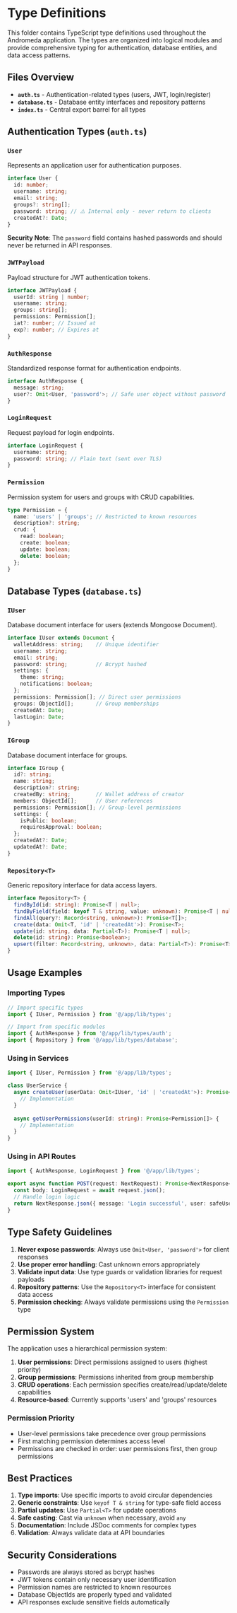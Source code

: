 # Type Definitions

This folder contains TypeScript type definitions used throughout the Andromeda application. The types are organized into logical modules and provide comprehensive typing for authentication, database entities, and data access patterns.

## Files Overview

- **`auth.ts`** - Authentication-related types (users, JWT, login/register)
- **`database.ts`** - Database entity interfaces and repository patterns
- **`index.ts`** - Central export barrel for all types

## Authentication Types (`auth.ts`)

### `User`
Represents an application user for authentication purposes.

```typescript
interface User {
  id: number;
  username: string;
  email: string;
  groups?: string[];
  password: string; // ⚠️ Internal only - never return to clients
  createdAt?: Date;
}
```

**Security Note**: The `password` field contains hashed passwords and should never be returned in API responses.

### `JWTPayload`
Payload structure for JWT authentication tokens.

```typescript
interface JWTPayload {
  userId: string | number;
  username: string;
  groups: string[];
  permissions: Permission[];
  iat?: number; // Issued at
  exp?: number; // Expires at
}
```

### `AuthResponse`
Standardized response format for authentication endpoints.

```typescript
interface AuthResponse {
  message: string;
  user?: Omit<User, 'password'>; // Safe user object without password
}
```

### `LoginRequest`
Request payload for login endpoints.

```typescript
interface LoginRequest {
  username: string;
  password: string; // Plain text (sent over TLS)
}
```

### `Permission`
Permission system for users and groups with CRUD capabilities.

```typescript
type Permission = {
  name: 'users' | 'groups'; // Restricted to known resources
  description?: string;
  crud: {
    read: boolean;
    create: boolean;
    update: boolean;
    delete: boolean;
  };
}
```

## Database Types (`database.ts`)

### `IUser`
Database document interface for users (extends Mongoose Document).

```typescript
interface IUser extends Document {
  walletAddress: string;    // Unique identifier
  username: string;
  email: string;
  password: string;         // Bcrypt hashed
  settings: {
    theme: string;
    notifications: boolean;
  };
  permissions: Permission[]; // Direct user permissions
  groups: ObjectId[];       // Group memberships
  createdAt: Date;
  lastLogin: Date;
}
```

### `IGroup`
Database document interface for groups.

```typescript
interface IGroup {
  id?: string;
  name: string;
  description?: string;
  createdBy: string;        // Wallet address of creator
  members: ObjectId[];      // User references
  permissions: Permission[]; // Group-level permissions
  settings: {
    isPublic: boolean;
    requiresApproval: boolean;
  };
  createdAt?: Date;
  updatedAt?: Date;
}
```

### `Repository<T>`
Generic repository interface for data access layers.

```typescript
interface Repository<T> {
  findById(id: string): Promise<T | null>;
  findByField(field: keyof T & string, value: unknown): Promise<T | null>;
  findAll(query?: Record<string, unknown>): Promise<T[]>;
  create(data: Omit<T, 'id' | 'createdAt'>): Promise<T>;
  update(id: string, data: Partial<T>): Promise<T | null>;
  delete(id: string): Promise<boolean>;
  upsert(filter: Record<string, unknown>, data: Partial<T>): Promise<T>;
}
```

## Usage Examples

### Importing Types

```typescript
// Import specific types
import { IUser, Permission } from '@/app/lib/types';

// Import from specific modules
import { AuthResponse } from '@/app/lib/types/auth';
import { Repository } from '@/app/lib/types/database';
```

### Using in Services

```typescript
import { IUser, Permission } from '@/app/lib/types';

class UserService {
  async createUser(userData: Omit<IUser, 'id' | 'createdAt'>): Promise<IUser> {
    // Implementation
  }
  
  async getUserPermissions(userId: string): Promise<Permission[]> {
    // Implementation
  }
}
```

### Using in API Routes

```typescript
import { AuthResponse, LoginRequest } from '@/app/lib/types';

export async function POST(request: NextRequest): Promise<NextResponse<AuthResponse>> {
  const body: LoginRequest = await request.json();
  // Handle login logic
  return NextResponse.json({ message: 'Login successful', user: safeUser });
}
```

## Type Safety Guidelines

1. **Never expose passwords**: Always use `Omit<User, 'password'>` for client responses
2. **Use proper error handling**: Cast unknown errors appropriately
3. **Validate input data**: Use type guards or validation libraries for request payloads
4. **Repository patterns**: Use the `Repository<T>` interface for consistent data access
5. **Permission checking**: Always validate permissions using the `Permission` type

## Permission System

The application uses a hierarchical permission system:

1. **User permissions**: Direct permissions assigned to users (highest priority)
2. **Group permissions**: Permissions inherited from group membership
3. **CRUD operations**: Each permission specifies create/read/update/delete capabilities
4. **Resource-based**: Currently supports 'users' and 'groups' resources

### Permission Priority
- User-level permissions take precedence over group permissions
- First matching permission determines access level
- Permissions are checked in order: user permissions first, then group permissions

## Best Practices

1. **Type imports**: Use specific imports to avoid circular dependencies
2. **Generic constraints**: Use `keyof T & string` for type-safe field access
3. **Partial updates**: Use `Partial<T>` for update operations
4. **Safe casting**: Cast via `unknown` when necessary, avoid `any`
5. **Documentation**: Include JSDoc comments for complex types
6. **Validation**: Always validate data at API boundaries

## Security Considerations

- Passwords are always stored as bcrypt hashes
- JWT tokens contain only necessary user identification
- Permission names are restricted to known resources
- Database ObjectIds are properly typed and validated
- API responses exclude sensitive fields automatically